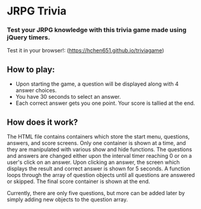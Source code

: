 # JRPG Trivia
### Test your JRPG knowledge with this trivia game made using jQuery timers.

Test it in your browser!: (https://hchen651.github.io/triviagame)

## How to play:
* Upon starting the game, a question will be displayed along with 4 answer choices.
* You have 30 seconds to select an answer.
* Each correct answer gets you one point. Your score is tallied at the end.

## How does it work?
The HTML file contains containers which store the start menu, questions, answers, and score screens. Only one container is shown at a time, and they are manipulated with various show and hide functions. The questions and answers are changed either upon the interval timer reaching 0 or on a user's click on an answer. Upon clicking an answer, the screen which displays the result and correct answer is shown for 5 seconds. A function loops through the array of question objects until all questions are answered or skipped. The final score container is shown at the end.

Currently, there are only five questions, but more can be added later by simply adding new objects to the question array.
